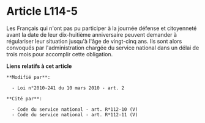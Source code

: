 # Article L114-5

Les Français qui n'ont pas pu participer à       la journée défense et citoyenneté avant la date de leur dix-huitième
anniversaire peuvent demander à régulariser leur situation jusqu'à l'âge de vingt-cinq ans. Ils sont alors convoqués par
l'administration chargée du service national dans un délai de trois mois pour accomplir cette obligation.

**Liens relatifs à cet article**

	**Modifié par**:

	  - Loi n°2010-241 du 10 mars 2010 - art. 2

	**Cité par**:

	  - Code du service national - art. R*112-10 (V)
	  - Code du service national - art. R*112-11 (V)
